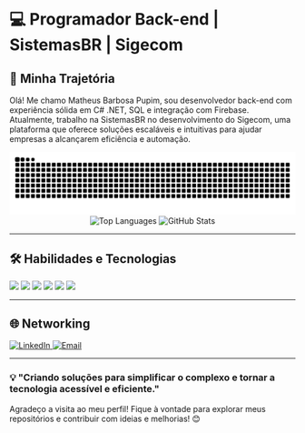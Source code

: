 # 💻 Programador Back-end | SistemasBR | Sigecom

## 🚀 Minha Trajetória
Olá! Me chamo Matheus Barbosa Pupim, sou desenvolvedor back-end com experiência sólida em C# .NET, SQL e integração com Firebase. Atualmente, trabalho na SistemasBR no desenvolvimento do Sigecom, uma plataforma que oferece soluções escaláveis e intuitivas para ajudar empresas a alcançarem eficiência e automação.

<p align="center">
 <picture>
   <source 
     media="(prefers-color-scheme: dark)" 
     srcset="https://raw.githubusercontent.com/MatheusPupim/MatheusPupim/output/github-contribution-grid-snake-dark.svg?color_snake=blue&color_dots=green,red&bg_color=transparent" 
   />
   <source 
     media="(prefers-color-scheme: light)" 
     srcset="https://raw.githubusercontent.com/MatheusPupim/MatheusPupim/output/github-contribution-grid-snake.svg?color_snake=blue&color_dots=green,red&bg_color=transparent" 
   />
   <img 
     alt="github contribution grid snake animation" 
     src="https://raw.githubusercontent.com/MatheusPupim/MatheusPupim/output/github-contribution-grid-snake.svg?color_snake=blue&color_dots=green,red&bg_color=transparent" 
   />
 </picture>
 <img 
   src="https://github-readme-stats.vercel.app/api/top-langs/?username=MatheusPupim&layout=compact&theme=radical&hide_title=true" 
   width="49%" 
   alt="Top Languages"
 /> 
 <img 
   src="https://github-readme-stats.vercel.app/api?username=MatheusPupim&show_icons=true&theme=radical&hide_title=true" 
   width="49%" 
   alt="GitHub Stats"
 />
</p>

---

## 🛠️ Habilidades e Tecnologias
<img src="https://img.shields.io/badge/-C%23-239120?style=flat-square&logo=c-sharp&logoColor=white" /> <img src="https://img.shields.io/badge/-SQL-003B57?style=flat-square&logo=sqlite&logoColor=white" /> <img src="https://img.shields.io/badge/-.NET-512BD4?style=flat-square&logo=dotnet&logoColor=white" /> <img src="https://img.shields.io/badge/-Firebase-FFCA28?style=flat-square&logo=firebase&logoColor=black" /> <img src="https://img.shields.io/badge/-Firebird-EE2C2C?style=flat-square&logo=firebird&logoColor=white" /> <img src="https://img.shields.io/badge/-Visual%20Studio-5C2D91?style=flat-square&logo=visual-studio&logoColor=white" />

---

## 🌐 Networking
  <a href="https://www.linkedin.com/in/matheus-pupim1">
    <img src="https://img.shields.io/badge/-LinkedIn-0077B5?style=flat&logo=linkedin&logoColor=white" alt="LinkedIn">
  </a>
  <a href="mailto:matheusdevcj@gmail.com">
    <img src="https://img.shields.io/badge/-Email-D14836?style=flat&logo=gmail&logoColor=white" alt="Email">
  </a>

---

### 💡 "Criando soluções para simplificar o complexo e tornar a tecnologia acessível e eficiente."

Agradeço a visita ao meu perfil! Fique à vontade para explorar meus repositórios e contribuir com ideias e melhorias! 😊
